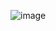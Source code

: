 ![image](https://github.com/meriamcherif/EtudeDeCas/assets/87388830/48a9fa55-51da-4ecf-9ce7-96068f731bfc)
